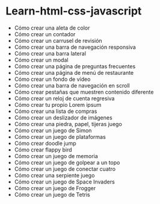 # Learn-html-css-javascript
* Cómo crear una aleta de color
* Cómo crear un contador
* Cómo crear un carrusel de revisión
* Cómo crear una barra de navegación responsiva
* Cómo crear una barra lateral
* Cómo crear un modal
* Cómo crear una página de preguntas frecuentes
* Cómo crear una página de menú de restaurante
* Cómo crear un fondo de vídeo
* Cómo crear una barra de navegación en scroll
* Cómo crear pestañas que muestren contenido diferente
* Cómo crear un reloj de cuenta regresiva
* Cómo crear tu propio Lorem ipsum
* Cómo crear una lista de compras
* Cómo crear un deslizador de imágenes
* Cómo crear una piedra, papel, tijeras juego
* Cómo crear un juego de Simon
* Cómo crear un juego de plataformas
* Cómo crear doodle jump
* Cómo crear flappy bird
* Cómo crear un juego de memoria
* Cómo crear un juego de golpear a un topo
* Cómo crear un juego de conectar cuatro
* Cómo crear una serpiente juego
* Cómo crear un juego de Space Invaders
* Cómo crear un juego de Frogger
* Cómo crear un juego de Tetris